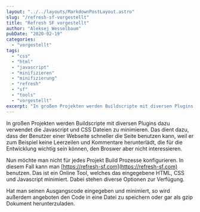 ```yaml
---
layout: "../../layouts/MarkdownPostLayout.astro"
slug: "/refresh-sf-vorgestellt"  
title: "Refresh SF vorgestellt"
author: "Aleksej Wesselbaum"
pubDate: "2020-02-19"
categories: 
  - "vorgestellt"
tags: 
  - "css"
  - "html"
  - "javascript"
  - "minifizieren"
  - "minifizierung"
  - "refresh"
  - "sf"
  - "tools"
  - "vorgestellt"
excerpt: "In großen Projekten werden Buildscripte mit diversen Plugins dazu verwendet die Javascript und CSS Dateien zu minimieren. Das dient dazu, dass der Benutzer einer Webseite schneller die Seite benutzen kann, weil er zum Beispiel keine Leerzeilen und Kommentare herunterlädt, die für die Entwicklung wichtig sein können, den Broswer aber nicht interessieren."
---
```


In großen Projekten werden Buildscripte mit diversen Plugins dazu verwendet die Javascript und CSS Dateien zu minimieren. Das dient dazu, dass der Benutzer einer Webseite schneller die Seite benutzen kann, weil er zum Beispiel keine Leerzeilen und Kommentare herunterlädt, die für die Entwicklung wichtig sein können, den Broswer aber nicht interessieren.

Nun möchte man nicht für jedes Projekt Build Prozesse konfigurieren. In diesem Fall kann man [https://refresh-sf.com](https://refresh-sf.com) benutzen. Das ist ein Online Tool, welches das eingegebene HTML, CSS und Javascript minimiert. Dabei stehen diverse Optionen zur Verfügung.

Hat man seinen Ausgangscode eingegeben und minimiert, so wird außerdem angeboten den Code in eine Datei zu speichern oder gar als gzip Dokument herunterzuladen.
